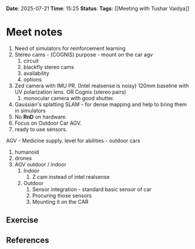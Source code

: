 **Date**: 2025-07-21 **Time**: 15:25
**Status**:
**Tags**: [[Meeting with Tushar Vaidya]]
# Meet notes
1. Need of simulators for reinforcement learning
2. Stereo cams - (COGNIS) purpose - mount on the car agv
	1. circuit
	2. blackfly stereo cams
	3. availability
	4. options
3. Zed camera with IMU PR. (Intel realsense is noisy) 120mm baseline with UV polarization lens. OR Cognix  (stereo pairs)
	1. monocular camera with good shutter.
4. Gaussian's splatting SLAM - for dense mapping and help to bring them in simulators
5. No **RnD** on hardware.
6. Focus on Outdoor Car AGV.
7. ready to use sensors.


AGV - Medicine supply.
level for abilities - outdoor cars


1. humanoid
2. drones
3. AGV outdoor / indoor
	1. Indoor
		1. Z cam instead of intel realsense 
	2. Outdoor
		1. Sensor integration - standard basic sensor of car
		2. Procuring those sensors
		3. Mounting it on the CAR


## Exercise



## References
